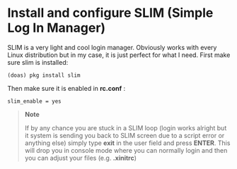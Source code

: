 # Install and configure SLIM (Simple Log In Manager)

SLIM is a very light and cool login manager. Obviously works with every Linux distribution but in my case, it is just perfect for what I need. First make sure slim is installed: 

    (doas) pkg install slim

Then make sure it is enabled in **rc.conf** :

    slim_enable = yes

> **Note**
>
> If by any chance you are stuck in a SLIM loop (login works alright but it system is sending you back to SLIM screen due to a script error or anything else) simply type **exit** in the user field and press **ENTER**. This will drop you in console mode where you can normally login and then you can adjust your files (e.g. **.xinitrc**)
